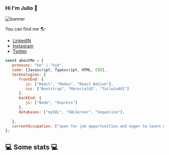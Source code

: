 ### Hi I'm Julio 👋

![banner](https://user-images.githubusercontent.com/92033293/160144431-b8956841-82f9-419f-9b08-61824da01dc9.png)

You can find me 🌎:
- [LinkedIN](https://www.linkedin.com/in/juli-humere/)
- [Instagram](https://www.instagram.com/juli_humere/)
- [Twitter](https://twitter.com/JuliHumere)

```javascript
const aboutMe = {
   pronouns: "he" | "him",
   code: [Javascript, Typescript, HTML, CSS],
   technologies: {
      frontEnd: {
         js: ["React", "Redux", "React Native"],
         css: ["Bootstrap", "MaterialUI", "TailwindUI"]
      },
      backEnd: {
         js: ["Node", "Express"]
      },
      databases: ["mySQL", "SQLServer", "Sequelize"],
      
   },
   currentOccupation: ["open for job opportunities and eager to learn new technologies"],
};
```
<h2>💻 Some stats 💻</h2>
